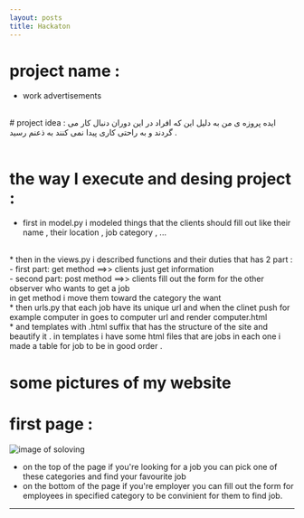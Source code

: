 ```yaml
---
layout: posts
title: Hackaton
---
```

# project name :
* work advertisements

<br/>
# project idea :
ایده پروزه ی من به دلیل این که افراد در این دوران دنبال کار می گردند و به راحتی کاری پیدا نمی کنند به ذعنم رسید . <br/>
<br/>

# the way I execute and desing project :
* first in model.py i modeled things that the clients should fill out like their name , their location , job category , ... 
<br/>
* then in the views.py i described functions and their duties that has 2 part :
    - first part: get method ==>> clients just get information <br/>
    - second part: post method ==>> clients fill out the form for the other observer who wants to get a job <br/>
in get method i move them toward the category the want <br/>
* then urls.py that each job have its unique url and when the clinet push for example computer in goes to computer url and render computer.html<br/>
* and templates with .html suffix that has the structure of the site and beautify it . in templates i have some html files that are jobs in each one i made a table for job to be in good order . <br/>

# some pictures of my website

# first page :
![image of soloving]({{mjavadmt.github.io}}/assets/images/django.png)
* on the top of the page if you're looking for a job you can pick one of these categories and find your favourite job<br/>
* on the bottom of the page if you're employer you can fill out the form for employees in specified category to be convinient for them to find job.<br/>



---
